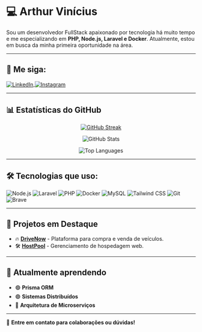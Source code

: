 # 💻 Arthur Vinícius

Sou um desenvolvedor FullStack apaixonado por tecnologia há muito tempo e me especializando em **PHP, Node.js, Laravel e Docker**. Atualmente, estou em busca da minha primeira oportunidade na área.

---

## 📲 Me siga:
<p align="left">
  <a href="https://www.linkedin.com/in/arthur-vinicius-b22202270/" target="blank">
    <img align="center" src="https://img.shields.io/badge/LinkedIn-0A66C2?style=for-the-badge&logo=linkedin&logoColor=white" alt="LinkedIn" />
  </a>
  <a href="https://www.instagram.com/_viniciusxs/" target="blank">
    <img align="center" src="https://img.shields.io/badge/Instagram-E4405F?style=for-the-badge&logo=instagram&logoColor=white" alt="Instagram" />
  </a>
</p>

---

## 📊 Estatísticas do GitHub
<p align="center">
  <a href="https://git.io/streak-stats">
    <img src="https://github-readme-streak-stats.herokuapp.com?user=Arthurvini17&theme=dark&hide_border=true&locale=pt_BR" alt="GitHub Streak" />
  </a>
</p>

<p align="center">
  <img src="https://github-readme-stats.vercel.app/api?username=Arthurvini17&show_icons=true&theme=dracula" alt="GitHub Stats" />
</p>

<p align="center">
  <img src="https://github-readme-stats.vercel.app/api/top-langs/?username=Arthurvini17&layout=compact&theme=dracula" alt="Top Languages" />
</p>

---

## 🛠️ Tecnologias que uso:

<p align="left">
  <img src="https://img.shields.io/badge/Node.js-339933?style=for-the-badge&logo=nodedotjs&logoColor=white" alt="Node.js" />
  <img src="https://img.shields.io/badge/Laravel-FF2D20?style=for-the-badge&logo=laravel&logoColor=white" alt="Laravel" />
  <img src="https://img.shields.io/badge/PHP-777BB4?style=for-the-badge&logo=php&logoColor=white" alt="PHP" />
  <img src="https://img.shields.io/badge/Docker-2496ED?style=for-the-badge&logo=docker&logoColor=white" alt="Docker" />
  <img src="https://img.shields.io/badge/MySQL-005C84?style=for-the-badge&logo=mysql&logoColor=white" alt="MySQL" />
  <img src="https://img.shields.io/badge/TailwindCSS-38B2AC?style=for-the-badge&logo=tailwind-css&logoColor=white" alt="Tailwind CSS" />
  <img src="https://img.shields.io/badge/GIT-E44C30?style=for-the-badge&logo=git&logoColor=white" alt="Git" />
  <img src="https://img.shields.io/badge/Brave-FF1B2D?style=for-the-badge&logo=Brave&logoColor=white" alt="Brave" />
</p>

---

## 🚀 Projetos em Destaque
- 🔥 **[DriveNow](https://github.com/Arthurvini17/DriveNow)** - Plataforma para compra e venda de veículos.
- 🛠️ **[HostPool](https://github.com/Arthurvini17/HostPool)** - Gerenciamento de hospedagem web.

---

## 🌱 Atualmente aprendendo
- 🟢 **Prisma ORM**
- 🟣 **Sistemas Distribuídos**
- 🔹 **Arquitetura de Microserviços**

---

💬 **Entre em contato para colaborações ou dúvidas!**

